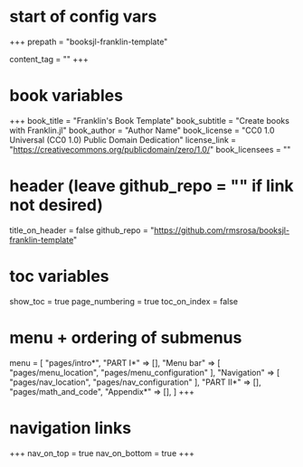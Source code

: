 # start of config vars
+++
prepath = "booksjl-franklin-template"

content_tag = ""
+++

# book variables
+++
book_title = "Franklin's Book Template"
book_subtitle = "Create books with Franklin.jl"
book_author = "Author Name"
book_license = "CC0 1.0 Universal (CC0 1.0) Public Domain Dedication"
license_link = "https://creativecommons.org/publicdomain/zero/1.0/"
book_licensees = ""

# header (leave github_repo = "" if link not desired)
title_on_header = false
github_repo = "https://github.com/rmsrosa/booksjl-franklin-template"

# toc variables
show_toc = true
page_numbering = true
toc_on_index = false

# menu + ordering of submenus
menu = [
    "pages/intro*",
    "PART I*" => [],
    "Menu bar" => [
        "pages/menu_location",
        "pages/menu_configuration"
    ],
    "Navigation" => [
        "pages/nav_location",
        "pages/nav_configuration"
    ],
    "PART II*" => [],
    "pages/math_and_code",
    "Appendix*" => [],
]
+++

# navigation links
+++
nav_on_top = true
nav_on_bottom = true
+++
